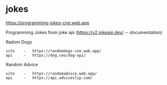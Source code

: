# jokes


https://programming-jokes-cne.web.app

Programming Jokes  from joke api (https://v2.jokeapi.dev/ -- documentation)

Radom Dogs


    site    -   https://randomdogs-cne.web.app/     
    api     -   https://dog.ceo/dog-api/


Random Advice


    site    -   https://randomadvice.web.app/     
    api     -   https://api.adviceslip.com/

